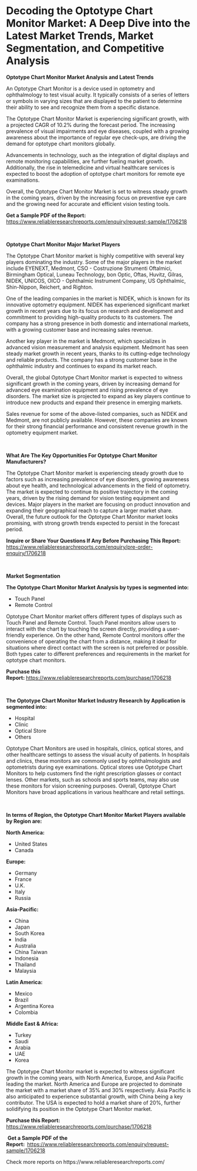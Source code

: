 <p><h1>Decoding the Optotype Chart Monitor Market: A Deep Dive into the Latest Market Trends, Market Segmentation, and Competitive Analysis</h1></p><p><strong>Optotype Chart Monitor Market Analysis and Latest Trends</strong></p>
<p><p>An Optotype Chart Monitor is a device used in optometry and ophthalmology to test visual acuity. It typically consists of a series of letters or symbols in varying sizes that are displayed to the patient to determine their ability to see and recognize them from a specific distance.</p><p>The Optotype Chart Monitor Market is experiencing significant growth, with a projected CAGR of 10.2% during the forecast period. The increasing prevalence of visual impairments and eye diseases, coupled with a growing awareness about the importance of regular eye check-ups, are driving the demand for optotype chart monitors globally.</p><p>Advancements in technology, such as the integration of digital displays and remote monitoring capabilities, are further fueling market growth. Additionally, the rise in telemedicine and virtual healthcare services is expected to boost the adoption of optotype chart monitors for remote eye examinations.</p><p>Overall, the Optotype Chart Monitor Market is set to witness steady growth in the coming years, driven by the increasing focus on preventive eye care and the growing need for accurate and efficient vision testing tools.</p></p>
<p><strong>Get a Sample PDF of the Report:&nbsp;</strong> <a href="https://www.reliableresearchreports.com/enquiry/request-sample/1706218">https://www.reliableresearchreports.com/enquiry/request-sample/1706218</a></p>
<p>&nbsp;</p>
<p><strong>Optotype Chart Monitor Major Market Players</strong></p>
<p><p>The Optotype Chart Monitor market is highly competitive with several key players dominating the industry. Some of the major players in the market include EYENEXT, Medmont, CSO - Costruzione Strumenti Oftalmici, Birmingham Optical, Luneau Technology, bon Optic, Oftas, Huvitz, Gilras, NIDEK, UNICOS, OICO - Ophthalmic Instrument Company, US Ophthalmic, Shin-Nippon, Reichert, and Righton.</p><p>One of the leading companies in the market is NIDEK, which is known for its innovative optometry equipment. NIDEK has experienced significant market growth in recent years due to its focus on research and development and commitment to providing high-quality products to its customers. The company has a strong presence in both domestic and international markets, with a growing customer base and increasing sales revenue.</p><p>Another key player in the market is Medmont, which specializes in advanced vision measurement and analysis equipment. Medmont has seen steady market growth in recent years, thanks to its cutting-edge technology and reliable products. The company has a strong customer base in the ophthalmic industry and continues to expand its market reach.</p><p>Overall, the global Optotype Chart Monitor market is expected to witness significant growth in the coming years, driven by increasing demand for advanced eye examination equipment and rising prevalence of eye disorders. The market size is projected to expand as key players continue to introduce new products and expand their presence in emerging markets.</p><p>Sales revenue for some of the above-listed companies, such as NIDEK and Medmont, are not publicly available. However, these companies are known for their strong financial performance and consistent revenue growth in the optometry equipment market.</p></p>
<p>&nbsp;</p>
<p><strong>What Are The Key Opportunities For Optotype Chart Monitor Manufacturers?</strong></p>
<p><p>The Optotype Chart Monitor market is experiencing steady growth due to factors such as increasing prevalence of eye disorders, growing awareness about eye health, and technological advancements in the field of optometry. The market is expected to continue its positive trajectory in the coming years, driven by the rising demand for vision testing equipment and devices. Major players in the market are focusing on product innovation and expanding their geographical reach to capture a larger market share. Overall, the future outlook for the Optotype Chart Monitor market looks promising, with strong growth trends expected to persist in the forecast period.</p></p>
<p><strong>Inquire or Share Your Questions If Any Before Purchasing This Report:</strong> <a href="https://www.reliableresearchreports.com/enquiry/pre-order-enquiry/1706218">https://www.reliableresearchreports.com/enquiry/pre-order-enquiry/1706218</a></p>
<p>&nbsp;</p>
<p><strong>Market Segmentation</strong></p>
<p><strong>The Optotype Chart Monitor Market Analysis by types is segmented into:</strong></p>
<p><ul><li>Touch Panel</li><li>Remote Control</li></ul></p>
<p><p>Optotype Chart Monitor market offers different types of displays such as Touch Panel and Remote Control. Touch Panel monitors allow users to interact with the chart by touching the screen directly, providing a user-friendly experience. On the other hand, Remote Control monitors offer the convenience of operating the chart from a distance, making it ideal for situations where direct contact with the screen is not preferred or possible. Both types cater to different preferences and requirements in the market for optotype chart monitors.</p></p>
<p><strong>Purchase this Report:&nbsp;</strong><a href="https://www.reliableresearchreports.com/purchase/1706218">https://www.reliableresearchreports.com/purchase/1706218</a></p>
<p>&nbsp;</p>
<p><strong>The Optotype Chart Monitor Market Industry Research by Application is segmented into:</strong></p>
<p><ul><li>Hospital</li><li>Clinic</li><li>Optical Store</li><li>Others</li></ul></p>
<p><p>Optotype Chart Monitors are used in hospitals, clinics, optical stores, and other healthcare settings to assess the visual acuity of patients. In hospitals and clinics, these monitors are commonly used by ophthalmologists and optometrists during eye examinations. Optical stores use Optotype Chart Monitors to help customers find the right prescription glasses or contact lenses. Other markets, such as schools and sports teams, may also use these monitors for vision screening purposes. Overall, Optotype Chart Monitors have broad applications in various healthcare and retail settings.</p></p>
<p>&nbsp;</p>
<p><strong>In terms of Region, the Optotype Chart Monitor Market Players available by Region are:</strong></p>
<p>
    <p> <strong> North America: </strong>
        <ul>
            <li>United States</li>
            <li>Canada</li>
        </ul>
        </p> 
    <p> <strong> Europe: </strong>
        <ul>
            <li>Germany</li>
            <li>France</li>
            <li>U.K.</li>
            <li>Italy</li>
            <li>Russia</li>
        </ul>
        </p> 
    <p> <strong> Asia-Pacific: </strong>
        <ul>
            <li>China</li>
            <li>Japan</li>
            <li>South Korea</li>
            <li>India</li>
            <li>Australia</li>
            <li>China Taiwan</li>
            <li>Indonesia</li>
            <li>Thailand</li>
            <li>Malaysia</li>
        </ul>
        </p> 
    <p> <strong> Latin America: </strong>
        <ul>
            <li>Mexico</li>
            <li>Brazil</li>
            <li>Argentina Korea</li>
            <li>Colombia</li>
        </ul>
        </p> 
    <p> <strong> Middle East & Africa: </strong>
        <ul>
            <li>Turkey</li>
            <li>Saudi</li>
            <li>Arabia</li>
            <li>UAE</li>
            <li>Korea</li>
        </ul>
    </p>
    </p>
<p><p>The Optotype Chart Monitor market is expected to witness significant growth in the coming years, with North America, Europe, and Asia Pacific leading the market. North America and Europe are projected to dominate the market with a market share of 35% and 30% respectively. Asia Pacific is also anticipated to experience substantial growth, with China being a key contributor. The USA is expected to hold a market share of 20%, further solidifying its position in the Optotype Chart Monitor market.</p></p>
<p><strong>Purchase this Report: </strong><a href="https://www.reliableresearchreports.com/purchase/1706218">https://www.reliableresearchreports.com/purchase/1706218</a></p>
<p>&nbsp;<strong>Get a Sample PDF of the Report:&nbsp;&nbsp;</strong><a href="https://www.reliableresearchreports.com/enquiry/request-sample/1706218">https://www.reliableresearchreports.com/enquiry/request-sample/1706218</a></p>
<p><strong></strong></p>
<p>Check more reports on https://www.reliableresearchreports.com/</p>
